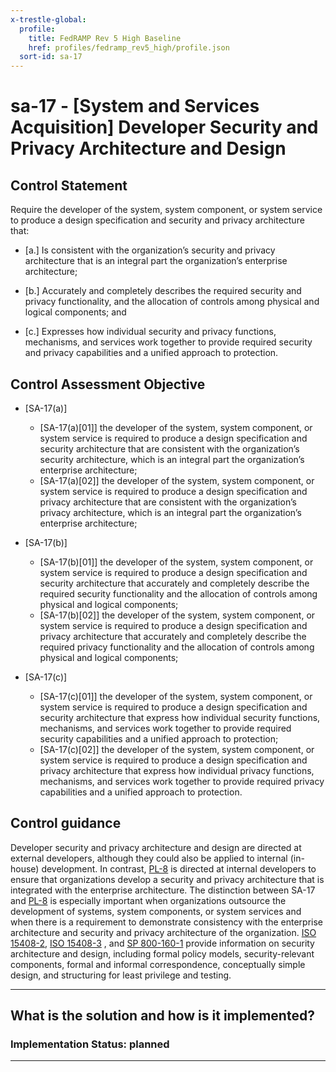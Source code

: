 ```yaml
---
x-trestle-global:
  profile:
    title: FedRAMP Rev 5 High Baseline
    href: profiles/fedramp_rev5_high/profile.json
  sort-id: sa-17
---
```


# sa-17 - \[System and Services Acquisition\] Developer Security and Privacy Architecture and Design

## Control Statement

Require the developer of the system, system component, or system service to produce a design specification and security and privacy architecture that:

- \[a.\] Is consistent with the organization’s security and privacy architecture that is an integral part the organization’s enterprise architecture;

- \[b.\] Accurately and completely describes the required security and privacy functionality, and the allocation of controls among physical and logical components; and

- \[c.\] Expresses how individual security and privacy functions, mechanisms, and services work together to provide required security and privacy capabilities and a unified approach to protection.

## Control Assessment Objective

- \[SA-17(a)\]

  - \[SA-17(a)[01]\] the developer of the system, system component, or system service is required to produce a design specification and security architecture that are consistent with the organization’s security architecture, which is an integral part the organization’s enterprise architecture;
  - \[SA-17(a)[02]\] the developer of the system, system component, or system service is required to produce a design specification and privacy architecture that are consistent with the organization’s privacy architecture, which is an integral part the organization’s enterprise architecture;

- \[SA-17(b)\]

  - \[SA-17(b)[01]\] the developer of the system, system component, or system service is required to produce a design specification and security architecture that accurately and completely describe the required security functionality and the allocation of controls among physical and logical components;
  - \[SA-17(b)[02]\] the developer of the system, system component, or system service is required to produce a design specification and privacy architecture that accurately and completely describe the required privacy functionality and the allocation of controls among physical and logical components;

- \[SA-17(c)\]

  - \[SA-17(c)[01]\] the developer of the system, system component, or system service is required to produce a design specification and security architecture that express how individual security functions, mechanisms, and services work together to provide required security capabilities and a unified approach to protection;
  - \[SA-17(c)[02]\] the developer of the system, system component, or system service is required to produce a design specification and privacy architecture that express how individual privacy functions, mechanisms, and services work together to provide required privacy capabilities and a unified approach to protection.

## Control guidance

Developer security and privacy architecture and design are directed at external developers, although they could also be applied to internal (in-house) development. In contrast, [PL-8](#pl-8) is directed at internal developers to ensure that organizations develop a security and privacy architecture that is integrated with the enterprise architecture. The distinction between SA-17 and [PL-8](#pl-8) is especially important when organizations outsource the development of systems, system components, or system services and when there is a requirement to demonstrate consistency with the enterprise architecture and security and privacy architecture of the organization. [ISO 15408-2](#87087451-2af5-43d4-88c1-d66ad850f614), [ISO 15408-3](#4452efc0-e79e-47b8-aa30-b54f3ef61c2f) , and [SP 800-160-1](#e3cc0520-a366-4fc9-abc2-5272db7e3564) provide information on security architecture and design, including formal policy models, security-relevant components, formal and informal correspondence, conceptually simple design, and structuring for least privilege and testing.

______________________________________________________________________

## What is the solution and how is it implemented?

<!-- For implementation status enter one of: implemented, partial, planned, alternative, not-applicable -->

<!-- Note that the list of rules under ### Rules: is read-only and changes will not be captured after assembly to JSON -->

<!-- Add control implementation description here for control: sa-17 -->

### Implementation Status: planned

______________________________________________________________________
